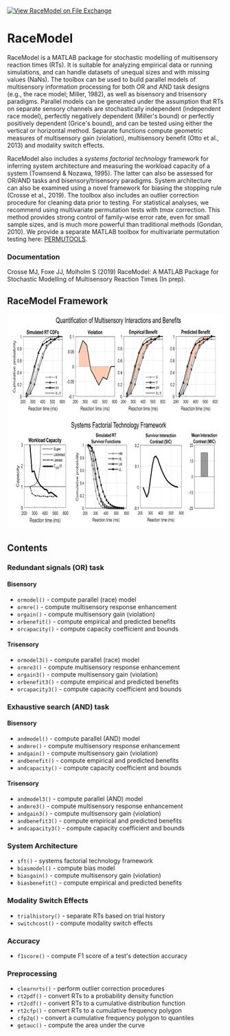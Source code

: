 
[![View RaceModel on File Exchange](https://www.mathworks.com/matlabcentral/images/matlab-file-exchange.svg)](https://www.mathworks.com/matlabcentral/fileexchange/71559-racemodel)

# RaceModel
RaceModel is a MATLAB package for stochastic modelling of multisensory reaction times (RTs). It is suitable for analyzing empirical data or running simulations, and can handle datasets of unequal sizes and with missing values (NaNs). The toolbox can be used to build parallel models of multisensory information processing for both OR and AND task designs (e.g., the race model; Miller, 1982), as well as bisensory and trisensory paradigms. Parallel models can be generated under the assumption that RTs on separate sensory channels are stochastically independent (independent race model), perfectly negatively dependent (Miller's bound) or perfectly positively dependent (Grice's bound), and can be tested using either the vertical or horizontal method. Separate functions compute geometric measures of multisensory gain (violation), multisensory benefit (Otto et al., 2013) and modality switch effects.

RaceModel also includes a *systems factorial technology* framework for inferring system architecture and measuring the workload capacity of a system (Townsend & Nozawa, 1995). The latter can also be assessed for OR/AND tasks and bisensory/trisensory paradigms. System architecture can also be examined using a novel framework for biasing the stopping rule (Crosse et al., 2019). The toolbox also includes an outlier correction procedure for cleaning data prior to testing. For statistical analyses, we recommend using multivariate permutation tests with *tmax* correction. This method provides strong control of family-wise error rate, even for small sample sizes, and is much more powerful than traditional methods (Gondan, 2010). We provide a separate MATLAB toolbox for multivariate permutation testing here: [PERMUTOOLS](https://github.com/mickcrosse/PERMUTOOLS "PERMUTOOLS").

### Documentation
Crosse MJ, Foxe JJ, Molholm S (2019) RaceModel: A MATLAB Package for Stochastic Modelling of Multisensory Reaction Times (In prep).

## RaceModel Framework
<img src="doc/RaceModel_Framework.png" width="800" height="500">

## Contents
### Redundant signals (OR) task
#### Bisensory
* `ormodel()` - compute parallel (race) model
* `ormre()` - compute multisensory response enhancement
* `orgain()` - compute multisensory gain (violation)
* `orbenefit()` - compute empirical and predicted benefits
* `orcapacity()` - compute capacity coefficient and bounds
 
#### Trisensory
* `ormodel3()` - compute parallel (race) model
* `ormre3()` - compute multisensory response enhancement
* `orgain3()` - compute multisensory gain (violation)
* `orbenefit3()` - compute empirical and predicted benefits
* `orcapacity3()` - compute capacity coefficient and bounds

### Exhaustive search (AND) task
#### Bisensory
* `andmodel()` - compute parallel (AND) model
* `andmre()` - compute multisensory response enhancement
* `andgain()` - compute multisensory gain (violation)
* `andbenefit()` - compute empirical and predicted benefits
* `andcapacity()` - compute capacity coefficient and bounds

#### Trisensory
* `andmodel3()` - compute parallel (AND) model
* `andmre3()` - compute multisensory response enhancement
* `andgain3()` - compute multisensory gain (violation)
* `andbenefit3()` - compute empirical and predicted benefits
* `andcapacity3()` - compute capacity coefficient and bounds

### System Architecture
* `sft()` - systems factorial technology framework
* `biasmodel()` - compute bias model
* `biasgain()` - compute multisensory gain (violation)
* `biasbenefit()` - compute empirical and predicted benefits
 
### Modality Switch Effects
* `trialhistory()` - separate RTs based on trial history
* `switchcost()` - compute modality switch effects

### Accuracy
* `f1score()` - compute F1 score of a test's detection accuracy
 
### Preprocessing
* `clearnrts()` - perform outlier correction procedures
* `rt2pdf()` - convert RTs to a probability density function
* `rt2cdf()` - convert RTs to a cumulative distribution function
* `rt2cfp()` - convert RTs to a cumulative frequency polygon 
* `cfp2q()` - convert a cumulative frequency polygon to quantiles
* `getauc()` - compute the area under the curve
